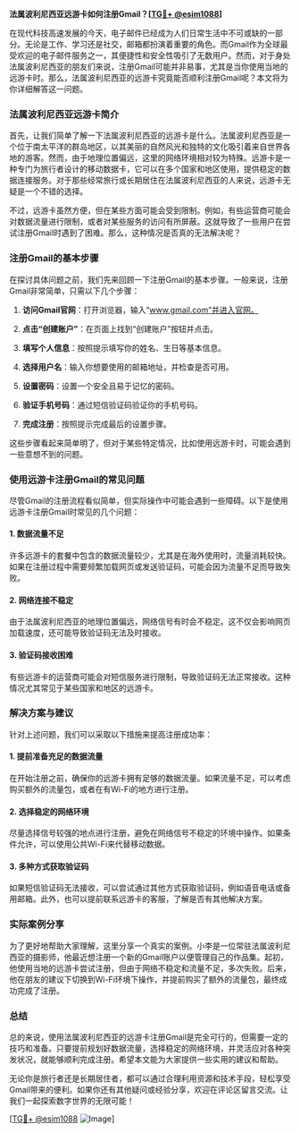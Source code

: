 **法属波利尼西亚远游卡如何注册Gmail？[[TG💪+ @esim1088](https://t.me/s/esim1088)]**

在现代科技高速发展的今天，电子邮件已经成为人们日常生活中不可或缺的一部分。无论是工作、学习还是社交，邮箱都扮演着重要的角色。而Gmail作为全球最受欢迎的电子邮件服务之一，其便捷性和安全性吸引了无数用户。然而，对于身处法属波利尼西亚的朋友们来说，注册Gmail可能并非易事，尤其是当你使用当地的远游卡时。那么，法属波利尼西亚的远游卡究竟能否顺利注册Gmail呢？本文将为你详细解答这一问题。

### 法属波利尼西亚远游卡简介

首先，让我们简单了解一下法属波利尼西亚的远游卡是什么。法属波利尼西亚是一个位于南太平洋的群岛地区，以其美丽的自然风光和独特的文化吸引着来自世界各地的游客。然而，由于地理位置偏远，这里的网络环境相对较为特殊。远游卡是一种专门为旅行者设计的移动数据卡，它可以在多个国家和地区使用，提供稳定的数据连接服务。对于那些经常旅行或长期居住在法属波利尼西亚的人来说，远游卡无疑是一个不错的选择。

不过，远游卡虽然方便，但在某些方面可能会受到限制。例如，有些运营商可能会对数据流量进行限制，或者对某些服务的访问有所屏蔽。这就导致了一些用户在尝试注册Gmail时遇到了困难。那么，这种情况是否真的无法解决呢？

### 注册Gmail的基本步骤

在探讨具体问题之前，我们先来回顾一下注册Gmail的基本步骤。一般来说，注册Gmail非常简单，只需以下几个步骤：

1. **访问Gmail官网**：打开浏览器，输入“www.gmail.com”并进入官网。
   
2. **点击“创建账户”**：在页面上找到“创建账户”按钮并点击。

3. **填写个人信息**：按照提示填写你的姓名、生日等基本信息。

4. **选择用户名**：输入你想要使用的邮箱地址，并检查是否可用。

5. **设置密码**：设置一个安全且易于记忆的密码。

6. **验证手机号码**：通过短信验证码验证你的手机号码。

7. **完成注册**：按照提示完成最后的设置步骤。

这些步骤看起来简单明了，但对于某些特定情况，比如使用远游卡时，可能会遇到一些意想不到的问题。

### 使用远游卡注册Gmail的常见问题

尽管Gmail的注册流程看似简单，但实际操作中可能会遇到一些障碍。以下是使用远游卡注册Gmail时常见的几个问题：

#### 1. 数据流量不足
许多远游卡的套餐中包含的数据流量较少，尤其是在海外使用时，流量消耗较快。如果在注册过程中需要频繁加载网页或发送验证码，可能会因为流量不足而导致失败。

#### 2. 网络连接不稳定
由于法属波利尼西亚的地理位置偏远，网络信号有时会不稳定。这不仅会影响网页加载速度，还可能导致验证码无法及时接收。

#### 3. 验证码接收困难
有些远游卡的运营商可能会对短信服务进行限制，导致验证码无法正常接收。这种情况尤其常见于某些国家和地区的远游卡。

### 解决方案与建议

针对上述问题，我们可以采取以下措施来提高注册成功率：

#### 1. 提前准备充足的数据流量
在开始注册之前，确保你的远游卡拥有足够的数据流量。如果流量不足，可以考虑购买额外的流量包，或者在有Wi-Fi的地方进行注册。

#### 2. 选择稳定的网络环境
尽量选择信号较强的地点进行注册，避免在网络信号不稳定的环境中操作。如果条件允许，可以使用公共Wi-Fi来代替移动数据。

#### 3. 多种方式获取验证码
如果短信验证码无法接收，可以尝试通过其他方式获取验证码，例如语音电话或备用邮箱。此外，也可以提前联系远游卡的客服，了解是否有其他解决方案。

### 实际案例分享

为了更好地帮助大家理解，这里分享一个真实的案例。小李是一位常驻法属波利尼西亚的摄影师，他最近想注册一个新的Gmail账户以便管理自己的作品集。起初，他使用当地的远游卡尝试注册，但由于网络不稳定和流量不足，多次失败。后来，他在朋友的建议下切换到Wi-Fi环境下操作，并提前购买了额外的流量包，最终成功完成了注册。

### 总结

总的来说，使用法属波利尼西亚的远游卡注册Gmail是完全可行的，但需要一定的技巧和准备。只要提前规划好数据流量，选择稳定的网络环境，并灵活应对各种突发状况，就能够顺利完成注册。希望本文能为大家提供一些实用的建议和帮助。

无论你是旅行者还是长期居住者，都可以通过合理利用资源和技术手段，轻松享受Gmail带来的便利。如果你还有其他疑问或经验分享，欢迎在评论区留言交流。让我们一起探索数字世界的无限可能！

[[TG💪+ @esim1088](https://t.me/s/esim1088) ![Image](https://i.postimg.cc/4NQfJmqS/Snipaste-2025-05-13-00-14-12.png)]